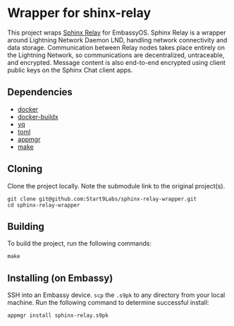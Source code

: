 # Wrapper for shinx-relay

This project wraps [Sphinx Relay](https://sphinx.chat) for EmbassyOS. Sphinx Relay is a wrapper around Lightning Network Daemon LND, handling network connectivity and data storage. Communication between Relay nodes takes place entirely on the Lightning Network, so communications are decentralized, untraceable, and encrypted. Message content is also end-to-end encrypted using client public keys on the Sphinx Chat client apps.

## Dependencies

- [docker](https://docs.docker.com/get-docker)
- [docker-buildx](https://docs.docker.com/buildx/working-with-buildx/)
- [yq](https://mikefarah.gitbook.io/yq)
- [toml](https://crates.io/crates/toml-cli)
- [appmgr](https://github.com/Start9Labs/embassy-os/tree/master/appmgr)
- [make](https://www.gnu.org/software/make/)

## Cloning

Clone the project locally. Note the submodule link to the original project(s). 

```
git clone git@github.com:Start9Labs/sphinx-relay-wrapper.git
cd sphinx-relay-wrapper
```

## Building

To build the project, run the following commands:

```
make
```

## Installing (on Embassy)

SSH into an Embassy device.
`scp` the `.s9pk` to any directory from your local machine.
Run the following command to determine successful install:

```
appmgr install sphinx-relay.s9pk
```
